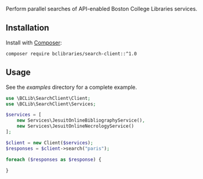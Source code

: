 Perform parallel searches of API-enabled Boston College Libraries services.

## Installation

Install with [Composer](https://getcomposer.org/):

```shell
composer require bclibraries/search-client::^1.0
```

## Usage

See the *examples* directory for a complete example.

```php
use \BCLib\SearchClient\Client;
use \BCLib\SearchClient\Services;

$services = [
    new Services\JesuitOnlineBibliographyService(),
    new Services\JesuitOnlineNecrologyService()
];

$client = new Client($services);
$responses = $client->search("paris");

foreach ($responses as $response) {
    
}
```